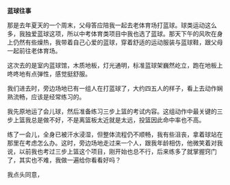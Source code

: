 **蓝球往事**

那是去年夏天的一个周末，父母答应陪我一起去老体育场打蓝球。球类运动这么多，我独爱蓝球这项，所以中考体育类项目中我也选了蓝球。那天下午的风吹在身上仍然有些燥热，我带着自己心爱的蓝球，穿着舒适的运动服装与蓝球鞋，跟父母一起前往老体育场。

这次去的是室内蓝球馆，木质地板，灯光通明，标准蓝球架巍然屹立，跑在地板上咚咚地有点弹性，感觉挺舒服。

我们进去时，旁边场地已有一组人在打蓝球了，大约四五人的样子，看上去动作娴熟流畅，应该是经常练习的。

我先原地运了会儿球，然后准备练习三步上篮的考试内容。这组动作中最关键的三步上篮我总是做不好，不是离篮板太近就是太远，投篮因此命中率也不高。

练了一会儿，全身已被汗水浸湿，但整体流程仍不顺畅，我有些沮丧，拿着球站在那里在考虑怎么办。这时，旁边场地走过来一个人，跟我年龄相仿，他微笑着对我说，以前我也考过三步上篮这个项目，刚开始也总不行，后来练多了就掌握窍门了，其实也不难，我做一遍给你看看好吗？

我点头同意，